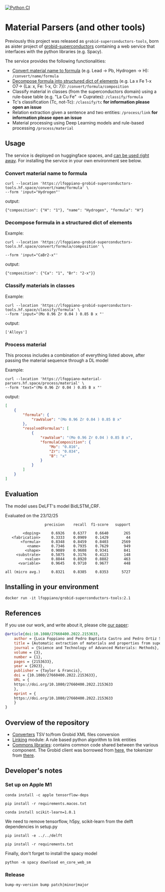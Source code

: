[![Python CI](https://github.com/lfoppiano/grobid-superconductors-tools/actions/workflows/python-app.yml/badge.svg)](https://github.com/lfoppiano/grobid-superconductors-tools/actions/workflows/python-app.yml)

# Material Parsers (and other tools)

Previously this project was released as `grobid-superconductors-tools`, born as aister project of [grobid-superconductors](https://github.com/lfoppiano/grobid-superconductors) containing a web service that interfaces with the python libraries (e.g. Spacy).

The service provides the following functionalities:

- [Convert material name to formula](#convert-material-name-to-formula) (e.g. Lead -> Pb, Hydrogen -> H): `/convert/name/formula`
- [Decompose formula into structured dict of elements](#decompose-formula-into-structured-dict-of-elements) (e.g. La x Fe 1-x O7-> {La: x, Fe: 1-x, O: 7}):  `/convert/formula/composition`
- Classify material in classes (from the superconductors domain) using a rule-base table (e.g. "La Cu Fe" -> Cuprates): `/classify/formula`
- Tc's classification (Tc, not-Tc): `/classify/tc` **for information please open an issue**
- Relation extraction given a sentence and two entities: `/process/link` **for information please open an issue**
- Material processing using Deep Learning models and rule-based processing `/process/material`

## Usage

The service is deployed on huggingface spaces, and [can be used right away](https://lfoppiano-grobid-superconductors-tools.hf.space/version). For installing the service in your own environment see below.


### Convert material name to formula

```
curl --location 'https://lfoppiano-grobid-superconductors-tools.hf.space/convert/name/formula' \
--form 'input="Hydrogen"'
```

output:

```
{"composition": {"H": "1"}, "name": "Hydrogen", "formula": "H"}
```

### Decompose formula in a structured dict of elements

Example:

```
curl --location 'https://lfoppiano-grobid-superconductors-tools.hf.space/convert/formula/composition' \

--form 'input="CaBr2-x"'
```

output:

```
{"composition": {"Ca": "1", "Br": "2-x"}}
```

### Classify materials in classes

Example:

```
curl --location 'https://lfoppiano-grobid-superconductors-tools.hf.space/classify/formula' \
--form 'input="(Mo 0.96 Zr 0.04 ) 0.85 B x "'
```

output:

```
['Alloys']
```

### Process material
This process includes a combination of everything listed above, after passing the material sequence through a DL model 

Example:

```
curl --location 'https://lfoppiano-material-parsers.hf.space/process/material' \
--form 'text="(Mo 0.96 Zr 0.04 ) 0.85 B x "'
```

output:

```json
[
    {
        "formula": {
            "rawValue": "(Mo 0.96 Zr 0.04 ) 0.85 B x"
        },
        "resolvedFormulas": [
            {
                "rawValue": "(Mo 0.96 Zr 0.04 ) 0.85 B x",
                "formulaComposition": {
                    "Mo": "0.816",
                    "Zr": "0.034",
                    "B": "x"
                }
            }
        ]
    }
]
```

## Evaluation

The model uses DeLFT's model BidLSTM_CRF.

Evaluated on the 23/12/25

```
                  precision    recall  f1-score   support

        <doping>     0.6926    0.6377    0.6640       265
   <fabrication>     0.3333    0.0909    0.1429        44
       <formula>     0.8348    0.8459    0.8403      2569
          <name>     0.7346    0.7935    0.7629       949
         <shape>     0.9089    0.9608    0.9341       841
     <substrate>     0.5875    0.3176    0.4123       148
         <value>     0.8844    0.8920    0.8882       463
      <variable>     0.9645    0.9710    0.9677       448

all (micro avg.)     0.8321    0.8385    0.8353      5727
```

## Installing in your environment

```
docker run -it lfoppiano/grobid-superconductors-tools:2.1
```

## References

If you use our work, and write about it, please cite [our paper](https://hal.inria.fr/hal-03776658):

```bibtex
@article{doi:10.1080/27660400.2022.2153633,
    author = {Luca Foppiano and Pedro Baptista Castro and Pedro Ortiz Suarez and Kensei Terashima and Yoshihiko Takano and Masashi Ishii},
    title = {Automatic extraction of materials and properties from superconductors scientific literature},
    journal = {Science and Technology of Advanced Materials: Methods},
    volume = {3},
    number = {1},
    pages = {2153633},
    year = {2023},
    publisher = {Taylor & Francis},
    doi = {10.1080/27660400.2022.2153633},
    URL = {
    https://doi.org/10.1080/27660400.2022.2153633
    },
    eprint = {
    https://doi.org/10.1080/27660400.2022.2153633
    }
}
```

## Overview of the repository

- [Converters](material_parsers/converters) TSV to/from Grobid XML files conversion
- [Linking](material_parsers/linking) module: A rule based python algorithm to link entities
- [Commons libraries](material_parsers/commons): contains common code shared between the various component. The Grobid client was borrowed from [here](https://github.com/kermitt2/grobid-client-python), the tokenizer from [there](https://github.com/kermitt2/delft).

## Developer's notes

### Set up on Apple M1 

```shell
conda install -c apple tensorflow-deps
```

```shell
pip install -r requirements.macos.txt 
```

```shell
conda install scikit-learn=1.0.1
```
 
We need to remove tensorflow, h5py, scikit-learn from the delft dependencies in setup.py

```shell
pip install -e ../../delft 
```

```shell
pip install -r requirements.txt 
```

Finally, don't forget to install the spacy model

```shell
python -m spacy download en_core_web_sm
```


### Release 

```shall
bump-my-version bump patch|minor|major
```

